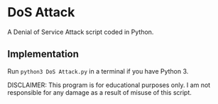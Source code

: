 # DoS Attack

A Denial of Service Attack script coded in Python.

## Implementation

Run `python3 DoS Attack.py` in a terminal if you have Python 3.

DISCLAIMER: This program is for educational purposes only. I am not responsible for any damage as a result of misuse of this script.
